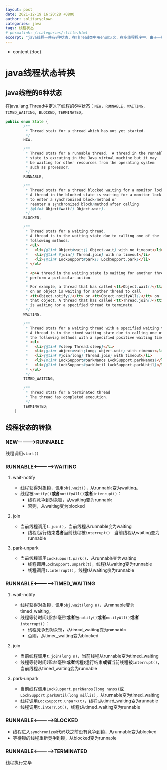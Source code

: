 ```yaml
---
layout: post
date: 2021-12-19 16:20:28 +0800
author: solitaryclown
categories: java
tags: 线程状态
# permalink: /:categories/:title.html
excerpt: "java线程一共有6种状态，在Thread类中用enum定义，在多线程程序中，由于一些线程相关的方法的调用，会让线程的状态发生转换。"
---
```

* content
{:toc}

# java线程状态转换

## java线程的6种状态

在java.lang.Thread中定义了线程的6种状态：`NEW`，`RUNNABLE`，`WAITING`，`TIMED_WAITING`，`BLOCKED`，`TERMINATED`。
```java
public enum State {
        /**
         * Thread state for a thread which has not yet started.
         */
        NEW,

        /**
         * Thread state for a runnable thread.  A thread in the runnable
         * state is executing in the Java virtual machine but it may
         * be waiting for other resources from the operating system
         * such as processor.
         */
        RUNNABLE,

        /**
         * Thread state for a thread blocked waiting for a monitor lock.
         * A thread in the blocked state is waiting for a monitor lock
         * to enter a synchronized block/method or
         * reenter a synchronized block/method after calling
         * {@link Object#wait() Object.wait}.
         */
        BLOCKED,

        /**
         * Thread state for a waiting thread.
         * A thread is in the waiting state due to calling one of the
         * following methods:
         * <ul>
         *   <li>{@link Object#wait() Object.wait} with no timeout</li>
         *   <li>{@link #join() Thread.join} with no timeout</li>
         *   <li>{@link LockSupport#park() LockSupport.park}</li>
         * </ul>
         *
         * <p>A thread in the waiting state is waiting for another thread to
         * perform a particular action.
         *
         * For example, a thread that has called <tt>Object.wait()</tt>
         * on an object is waiting for another thread to call
         * <tt>Object.notify()</tt> or <tt>Object.notifyAll()</tt> on
         * that object. A thread that has called <tt>Thread.join()</tt>
         * is waiting for a specified thread to terminate.
         */
        WAITING,

        /**
         * Thread state for a waiting thread with a specified waiting time.
         * A thread is in the timed waiting state due to calling one of
         * the following methods with a specified positive waiting time:
         * <ul>
         *   <li>{@link #sleep Thread.sleep}</li>
         *   <li>{@link Object#wait(long) Object.wait} with timeout</li>
         *   <li>{@link #join(long) Thread.join} with timeout</li>
         *   <li>{@link LockSupport#parkNanos LockSupport.parkNanos}</li>
         *   <li>{@link LockSupport#parkUntil LockSupport.parkUntil}</li>
         * </ul>
         */
        TIMED_WAITING,

        /**
         * Thread state for a terminated thread.
         * The thread has completed execution.
         */
        TERMINATED;
    }
```

## 线程状态的转换
### NEW----->RUNNABLE
线程调用`start()`
### RUNNABLE<----->WAITING
1. wait-notify
    * 线程获得对象锁，调用`obj.wait()`，从runnable变为waiting。
    * 线程被`notify()`**或者**`notifyAll()`**或者**`interrupt()`：
        - 线程竞争到对象锁，从waiting变为runnable
        - 否则，从waiting变为blocked
    
2. join
    + 当前线程调用`t.join()`，当前线程从runnable变为waiting
        + 线程t运行结束**或者**当前线程被`interrupt()`，当前线程从waiting变为runnable
3. park-unpark
    + 当前线程调用`LockSupport.park()`，从runnable变为waiting
        + 线程调用`LockSupport.unpark(t)`，线程t从waiting变为runnable
        + 线程调用`t.interrupt()`，线程t从waiting变为runnable 
### RUNNABLE<----->TIMED_WAITING
1. wait-notify
    * 线程获得对象锁，调用`obj.wait(long n)`，从runnable变为timed_waiting。
    * 线程等待时间超过n毫秒**或者**被`notify()`**或者**`notifyAll()`**或者**`interrupt()`：
        - 线程竞争到对象锁，从timed_waiting变为runnable
        - 否则，从timed_waiting变为blocked
    
2. join
    + 当前线程调用`t.join(long n)`，当前线程从runnable变为timed_waiting
    + 线程等待时间超过n毫秒**或者**线程t运行结束**或者**当前线程被`interrupt()`，当前线程从timed_waiting变为runnable
3. park-unpark
    + 当前线程调用`LockSupport.parkNanos(long nanos)`或`LockSupport.parkUntil(long millis)`，从runnable变为timed_waiting
    + 线程调用`LockSupport.unpark(t)`，线程t从timed_waiting变为runnable
    + 线程调用`t.interrupt()`，线程t从timed_waiting变为runnable 
### RUNNABLE<----->BLOCKED
+ 线程进入`synchronized`代码块之前没有竞争到锁，从runnable变为blocked
+ 等待锁的线程重新竞争到锁，从blocked变为runnable
### RUNNABLE<----->TERMINATED
线程执行完毕